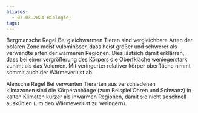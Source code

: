 ```yaml
---
aliases:
  - 07.03.2024 Biologie;
tags: 
---
```

Bergmansche Regel
Bei gleichwarmen Tieren sind vergleichbare Arten der polaren Zone meist vulominöser, dass heist größer und schwerer als verwandte arten der wärmeren Regionen. Dies lästsich damit erklärren, dass bei einer vergrößerung des Körpers die Oberfkläche weniegerstark zunimt als das Volumen. Mit veringerter relativer körper oberfläche nimmt sommit auch der Wärmeverlust ab.


Alensche Regel
Bei verwanten Tierarten aus verschiedenen klimazonen sind die Körperanhänge (zum Beispiel Ohren und Schwanz) in kalten Klimaten kürzer als inwarmen Regionen, damit sie nicht soschnell auskühlen (um den Wärmeverlust zu veringern). 


